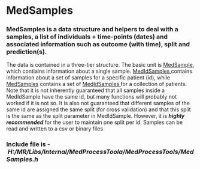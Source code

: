 # MedSamples
### MedSamples is a data structure and helpers to deal with a samples, a list of individuals + time-points (dates) and associated information such as outcome (with time), split and prediction(s). 
The data is contained in a three-tier structure. The basic unit is [MedSample](http://node-04/Libs/html/classMedSample), which contiains information about a single sample. [MedIdSamples ](http://node-04/Libs/html/classMedIdSamples)contains information about a set of samples for a specific patient (id), while [MedSamples](http://node-04/Libs/html/classMedSamples) contains a set of [MedIdSamples ](http://node-04/Libs/html/classMedIdSamples)for a collection of patients.
Note that it is not inherently guaranteed that all samples inside a MedIdSample have the same id, but many functions will probably not worked if it is not so. It is also not guaranteed that different samples of the same id are assigned the same split (for cross validation) and that this split is the same as the split parameter in MedIdSample. However, it is ***highly recommended*** for the user to maintain one split per id.
Samples can be read and written to a csv or binary files
### Include file is - *H:/MR/Libs/Internal/MedProcessToola/MedProcessTools/MedSamples.h*
 
